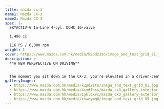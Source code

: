 ```yaml
---
title: mazda cx-3
name1: Mazda CX-3
name2: Mazda CX-3
spec: |-
  SKYACTIV-G In-Line 4-cyl. DOHC 16-valve

  1,496 cc

  116 PS / 6,000 rpm
weight: 1
cover: https://www.mazda.com.hk/media/k2pd21to/image_and_text_grid_81.jpg
description: >-
  **A NEW PERSPECTIVE ON DRIVING**


  The moment you sit down in the CX-3, you’re elevated in a driver-centric cabin, designed to expand your visibility of the world around you. The dash features futuristic-looking analog dials and a full-color display screen. Every detail of the CX-3 makes it feel like a second home.
galleryImages:
  - https://www.mazda.com.hk/media/k2pd21to/image_and_text_grid_81.jpg
  - https://www.mazda.com.hk/media/4svdfhss/mazda_cx3_gallery_interior_3.jpg
  - https://www.mazda.com.hk/media/1gklcxvx/mazda_cx3_gallery_exterior_2.jpg
  - https://www.mazda.com.hk/media/xnwcymg0/image_and_text_grid_85.jpg
---
```

